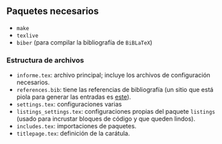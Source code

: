 ## Paquetes necesarios

- `make`
- `texlive`
- `biber` (para compilar la bibliografía de `BiBLaTeX`)

### Estructura de archivos

- `informe.tex`: archivo principal; incluye los archivos de configuración necesarios.
- `references.bib`: tiene las referencias de bibliografía (un sitio que está piola para generar las entradas es [este](http://truben.no/latex/bibtex/#)).
- `settings.tex`: configuraciones varias
- `listings_settings.tex`: configuraciones propias del paquete `listings` (usado para incrustar bloques de código y que queden lindos).
- `includes.tex`: importaciones de paquetes.
- `titlepage.tex`: definición de la carátula.

